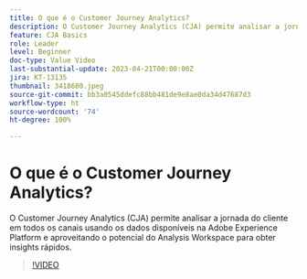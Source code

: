 ```yaml
---
title: O que é o Customer Journey Analytics?
description: O Customer Journey Analytics (CJA) permite analisar a jornada do cliente em todos os canais usando os dados disponíveis na Adobe Experience Platform e aproveitando o potencial do Analysis Workspace para obter insights rápidos.
feature: CJA Basics
role: Leader
level: Beginner
doc-type: Value Video
last-substantial-update: 2023-04-21T00:00:00Z
jira: KT-13135
thumbnail: 3418680.jpeg
source-git-commit: bb3a0545ddefc88bb481de9e8ae0da34d47687d3
workflow-type: ht
source-wordcount: '74'
ht-degree: 100%

---
```



# O que é o Customer Journey Analytics?

O Customer Journey Analytics (CJA) permite analisar a jornada do cliente em todos os canais usando os dados disponíveis na Adobe Experience Platform e aproveitando o potencial do Analysis Workspace para obter insights rápidos.

>[!VIDEO](https://video.tv.adobe.com/v/3418680/?quality=12&learn=on)
